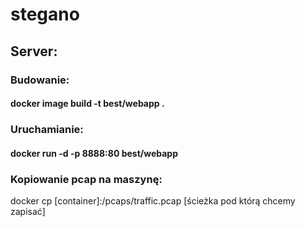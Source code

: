 # stegano

## Server:

### Budowanie:
#### docker image build -t best/webapp .

### Uruchamianie:
#### docker run -d -p 8888:80 best/webapp

### Kopiowanie pcap na maszynę:
docker cp [container]:/pcaps/traffic.pcap [ścieżka pod którą chcemy zapisać]
